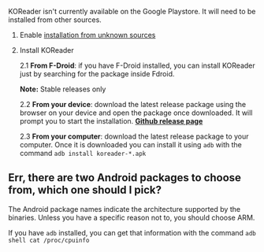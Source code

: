 KOReader isn't currently available on the Google Playstore. It will need to be installed from other sources.

1. Enable [installation from unknown sources](https://www.androidcentral.com/unknown-sources)

2. Install KOReader

    2.1 **From F-Droid**: if you have F-Droid installed, you can install KOReader just by searching for the package inside Fdroid.

    **Note:** Stable releases only

    2.2 **From your device**: download the latest release package using the browser on your device and open the package once downloaded. It will prompt you to start the installation. [**Github release page**](https://linkify.me/lmKHXdu)

    2.3 **From your computer**: download the latest release package to your computer. Once it is downloaded you can install it using `adb` with the command `adb install koreader-*.apk`


## Err, there are two Android packages to choose from, which one should I pick?

The Android package names indicate the architecture supported by the binaries. Unless you have a specific reason not to, you should choose ARM.

If you have `adb` installed, you can get that information with the command `adb shell cat /proc/cpuinfo`